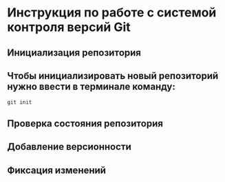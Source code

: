 # **Инструкция по работе с системой контроля версий Git**

## Инициализация репозитория 

## Чтобы инициализировать новый репозиторий нужно ввести в терминале команду:

    git init 

## Проверка состояния репозитория 

## Добавление версионности 

## Фиксация изменений 
